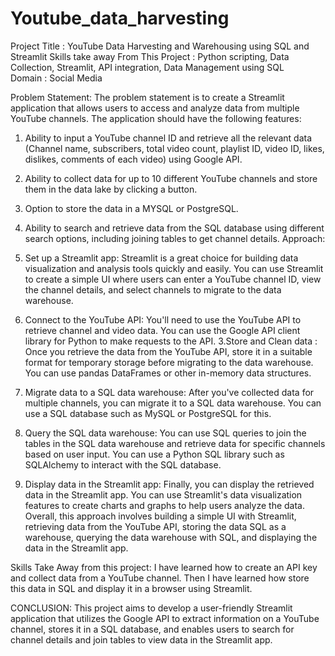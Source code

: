 # Youtube_data_harvesting

Project Title  :	YouTube Data Harvesting and Warehousing using SQL and Streamlit
Skills take away From This Project :	Python scripting, Data Collection, Streamlit, API integration, Data Management using SQL  
Domain  :	Social Media

Problem Statement:
The problem statement is to create a Streamlit application that allows users to access and analyze data from multiple YouTube channels. The application should have the following features:
1.	  Ability to input a YouTube channel ID and retrieve all the relevant data (Channel name, subscribers, total video count, playlist ID, video ID, likes, dislikes, comments of each video) using Google API.
2.	 Ability to collect data for up to 10 different YouTube channels and store them in the data lake by clicking a button.
3.	 Option to store the data in a MYSQL or PostgreSQL.
4.	Ability to search and retrieve data from the SQL database using different search options, including joining tables to get channel details.
Approach:

1.	Set up a Streamlit app:
     Streamlit is a great choice for building data visualization and analysis tools quickly and easily. You can use Streamlit to create a simple UI where users can enter a YouTube channel ID, view the channel details, and select channels to migrate to the data warehouse.
2.	Connect to the YouTube API:
    You'll need to use the YouTube API to retrieve channel and video data. You can use the Google API client library for Python to make requests to the API.
3.Store and Clean data :
    Once you retrieve the data from the YouTube API, store it in a suitable format for temporary storage before migrating to the data warehouse. You can use pandas DataFrames or other in-memory data structures.
4.	Migrate data to a SQL data warehouse:
 	 After you've collected data for multiple channels, you can migrate it to a SQL data warehouse. You can use a SQL database such as MySQL or PostgreSQL for this.
5.	Query the SQL data warehouse:
   You can use SQL queries to join the tables in the SQL data warehouse and retrieve data for specific channels based on user input. You can use a Python SQL library such as SQLAlchemy to interact with the SQL database.
6.	Display data in the Streamlit app:
   Finally, you can display the retrieved data in the Streamlit app. You can use Streamlit's data visualization features to create charts and graphs to help users analyze the data.
Overall, this approach involves building a simple UI with Streamlit, retrieving data from the YouTube API, storing the data SQL as a warehouse, querying the data warehouse with SQL, and displaying the data in the Streamlit app.

Skills Take Away from this project:
         I have learned how to create an API key and collect data from a YouTube channel. Then I have learned how store this data in SQL and display it in a browser using Streamlit.
         
CONCLUSION:
        This project aims to develop a user-friendly Streamlit application that utilizes the Google API to extract information on a YouTube channel, stores it in a SQL database, and enables users to search for channel details and join tables to view data in the Streamlit app.

